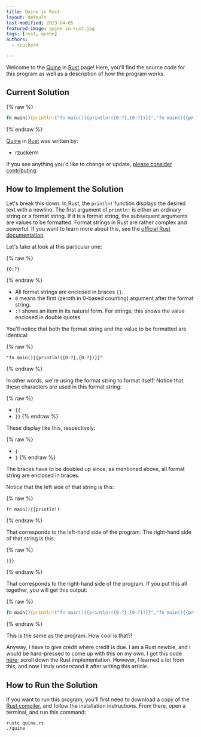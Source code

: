 ```yaml
---
title: Quine in Rust
layout: default
last-modified: 2023-04-05
featured-image: quine-in-rust.jpg
tags: [rust, quine]
authors:
  - rzuckerm

---
```


Welcome to the [Quine](https://sampleprograms.io/projects/quine) in [Rust](https://sampleprograms.io/languages/rust) page! Here, you'll find the source code for this program as well as a description of how the program works.

## Current Solution

{% raw %}

```rust
fn main(){println!("fn main(){{println!({0:?},{0:?})}}","fn main(){{println!({0:?},{0:?})}}")}
```

{% endraw %}

[Quine](https://sampleprograms.io/projects/quine) in [Rust](https://sampleprograms.io/languages/rust) was written by:

- rzuckerm

If you see anything you'd like to change or update, [please consider contributing](https://github.com/TheRenegadeCoder/sample-programs).

## How to Implement the Solution

Let's break this down. In Rust, the `println!` function displays the desired text
with a newline. The first argument of `println!` is either an ordinary string or
a format string. If it is a format string, the subsequent arguments are values
to be formatted. Format strings in Rust are rather complex and powerful. If you
want to learn more about this, see the
[official Rust documentation](https://doc.rust-lang.org/std/fmt/).

Let's take at look at this particular one: 

{% raw %}
```
{0:?}
```
{% endraw %}

* All format strings are enclosed in braces `{}`.
* `0` means the first (zeroth in 0-based counting) argument after the format
  string.
* `:?` shows an item in its natural form. For strings, this shows the value
  enclosed in double quotes.

You'll notice that both the format string and the value to be formatted are
identical:

{% raw %}
```
"fn main(){{println!({0:?},{0:?})}}"
```
{% endraw %}

In other words, we're using the format string to format itself! Notice that
these characters are used in this format string:

{% raw %}
* `{{`
* `}}`
{% endraw %}

These display like this, respectively:

{% raw %}
* `{`
* `}`
{% endraw %}

The braces have to be doubled up since, as mentioned above, all format string
are enclosed in braces.

Notice that the left side of that string is this:

{% raw %}
```
fn main(){{println!(
```
{% endraw %}

That corresponds to the left-hand side of the program. The right-hand side of
that string is this:

{% raw %}
```
)}}
```
{% endraw %}

That corresponds to the right-hand side of the program. If you put this all
together, you will get this output:

{% raw %}
```rust
fn main(){println!("fn main(){{println!({0:?},{0:?})}}","fn main(){{println!({0:?},{0:?})}}")}
```
{% endraw %}

This is the same as the program. How cool is that?!

Anyway, I have to give credit where credit is due. I am a Rust newbie, and I
would be hard-pressed to come up with this on my own. I got this code
[here](https://cs.lmu.edu/~ray/notes/quineprograms/); scroll down the Rust
implementation. However, I learned a lot from this, and now I truly understand it
after writing this article.


## How to Run the Solution

If you want to run this program, you'll first need to download a
copy of the 
[Rust compiler](https://www.rust-lang.org/tools/install),
and follow the installation instructions. From there, open a terminal, and
run this command:

```
rustc quine.rs
./quine
```
